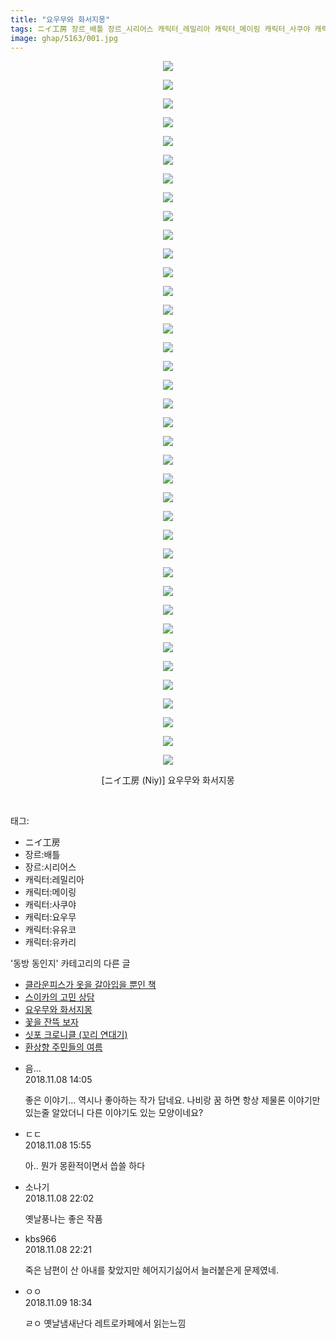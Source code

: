 ```yaml
---
title: "요우무와 화서지몽"
tags: ニイ工房 장르_배틀 장르_시리어스 캐릭터_레밀리아 캐릭터_메이링 캐릭터_사쿠야 캐릭터_요우무 캐릭터_유유코 캐릭터_유카리 Niy 동방_동인지
image: ghap/5163/001.jpg
---
```

<div class="article">
<p style="text-align: center; clear: none; float: none;"><img src="{{ site.nasurl }}/ghap/5163/001.jpg"/></p>
<p style="text-align: center; clear: none; float: none;"><img src="{{ site.nasurl }}/ghap/5163/002.jpg"/></p>
<p style="text-align: center; clear: none; float: none;"><img src="{{ site.nasurl }}/ghap/5163/003.jpg"/></p>
<p style="text-align: center; clear: none; float: none;"><img src="{{ site.nasurl }}/ghap/5163/004.jpg"/></p>
<p style="text-align: center; clear: none; float: none;"><img src="{{ site.nasurl }}/ghap/5163/005.jpg"/></p>
<p style="text-align: center; clear: none; float: none;"><img src="{{ site.nasurl }}/ghap/5163/006.jpg"/></p>
<p style="text-align: center; clear: none; float: none;"><img src="{{ site.nasurl }}/ghap/5163/007.jpg"/></p>
<p style="text-align: center; clear: none; float: none;"><img src="{{ site.nasurl }}/ghap/5163/008.jpg"/></p>
<p style="text-align: center; clear: none; float: none;"><img src="{{ site.nasurl }}/ghap/5163/009.jpg"/></p>
<p style="text-align: center; clear: none; float: none;"><img src="{{ site.nasurl }}/ghap/5163/010.jpg"/></p>
<p style="text-align: center; clear: none; float: none;"><img src="{{ site.nasurl }}/ghap/5163/011.jpg"/></p>
<p style="text-align: center; clear: none; float: none;"><img src="{{ site.nasurl }}/ghap/5163/012.jpg"/></p>
<p style="text-align: center; clear: none; float: none;"><img src="{{ site.nasurl }}/ghap/5163/013.jpg"/></p>
<p style="text-align: center; clear: none; float: none;"><img src="{{ site.nasurl }}/ghap/5163/014.jpg"/></p>
<p style="text-align: center; clear: none; float: none;"><img src="{{ site.nasurl }}/ghap/5163/015.jpg"/></p>
<p style="text-align: center; clear: none; float: none;"><img src="{{ site.nasurl }}/ghap/5163/016.jpg"/></p>
<p style="text-align: center; clear: none; float: none;"><img src="{{ site.nasurl }}/ghap/5163/017.jpg"/></p>
<p style="text-align: center; clear: none; float: none;"><img src="{{ site.nasurl }}/ghap/5163/018.jpg"/></p>
<p style="text-align: center; clear: none; float: none;"><img src="{{ site.nasurl }}/ghap/5163/019.jpg"/></p>
<p style="text-align: center; clear: none; float: none;"><img src="{{ site.nasurl }}/ghap/5163/020.jpg"/></p>
<p style="text-align: center; clear: none; float: none;"><img src="{{ site.nasurl }}/ghap/5163/021.jpg"/></p>
<p style="text-align: center; clear: none; float: none;"><img src="{{ site.nasurl }}/ghap/5163/022.jpg"/></p>
<p style="text-align: center; clear: none; float: none;"><img src="{{ site.nasurl }}/ghap/5163/023.jpg"/></p>
<p style="text-align: center; clear: none; float: none;"><img src="{{ site.nasurl }}/ghap/5163/024.jpg"/></p>
<p style="text-align: center; clear: none; float: none;"><img src="{{ site.nasurl }}/ghap/5163/025.jpg"/></p>
<p style="text-align: center; clear: none; float: none;"><img src="{{ site.nasurl }}/ghap/5163/026.jpg"/></p>
<p style="text-align: center; clear: none; float: none;"><img src="{{ site.nasurl }}/ghap/5163/027.jpg"/></p>
<p style="text-align: center; clear: none; float: none;"><img src="{{ site.nasurl }}/ghap/5163/028.jpg"/></p>
<p style="text-align: center; clear: none; float: none;"><img src="{{ site.nasurl }}/ghap/5163/029.jpg"/></p>
<p style="text-align: center; clear: none; float: none;"><img src="{{ site.nasurl }}/ghap/5163/030.jpg"/></p>
<p style="text-align: center; clear: none; float: none;"><img src="{{ site.nasurl }}/ghap/5163/031.jpg"/></p>
<p style="text-align: center; clear: none; float: none;"><img src="{{ site.nasurl }}/ghap/5163/032.jpg"/></p>
<p style="text-align: center; clear: none; float: none;"><img src="{{ site.nasurl }}/ghap/5163/033.jpg"/></p>
<p style="text-align: center; clear: none; float: none;"><img src="{{ site.nasurl }}/ghap/5163/034.jpg"/></p>
<p style="text-align: center; clear: none; float: none;"><img src="{{ site.nasurl }}/ghap/5163/035.jpg"/></p>
<p style="text-align: center; clear: none; float: none;"><img src="{{ site.nasurl }}/ghap/5163/036.jpg"/></p>
<p style="text-align: center; clear: none; float: none;"><img src="{{ site.nasurl }}/ghap/5163/037.jpg"/></p>
<p style="text-align: center; clear: none; float: none;"><img src="{{ site.nasurl }}/ghap/5163/038.jpg"/></p>
<p style="text-align: center; clear: none; float: none;">[ニイ工房 (Niy)] 요우무와 화서지몽</p>
<p><br/></p>
</div><div class="tagTrail">
<p>태그: </p>
<ul>
<li>ニイ工房</li>
<li>장르:배틀</li>
<li>장르:시리어스</li>
<li>캐릭터:레밀리아</li>
<li>캐릭터:메이링</li>
<li>캐릭터:사쿠야</li>
<li>캐릭터:요우무</li>
<li>캐릭터:유유코</li>
<li>캐릭터:유카리</li>
</ul>
</div><div class="another">
<p>'동방 동인지' 카테고리의 다른 글</p>
<ul>
<li><a href="/2018-11-08-ghap_5165">클라운피스가 옷을 갈아입을 뿐인 책</a></li>
<li><a href="/2018-11-08-ghap_304">스이카의 고민 상담</a></li>
<li><a href="/2018-11-08-ghap_5163">요우무와 화서지몽</a></li>
<li><a href="/2018-11-06-ghap_5162">꽃을 잔뜩 보자</a></li>
<li><a href="/2018-11-02-ghap_5083">싯포 크로니클 (꼬리 연대기)</a></li>
<li><a href="/2018-11-01-ghap_1223">환상향 주민들의 여름</a></li>
</ul>
</div><div class="cb_module cb_fluid">
<div class="cb_wrt cb_profile">
<div class="comment">
<ul>
<li class="cb_thumb_off" id="comment15369828">
<div class="cb_comment_area">
<div class="cb_info_area">
<div class="cb_section">
<span class="cb_nick_name">음...</span>
</div>
<div class="cb_section">
<span class="cb_date">2018.11.08 14:05 </span>
</div>
</div>
<div class="cb_dsc_comment">
<p class="cb_dsc">
											좋은 이야기... 역시나 좋아하는 작가 답네요. 나비랑 꿈 하면 항상 제물론 이야기만 있는줄 알았더니 다른 이야기도 있는 모양이네요?
										</p>
</div>
</div></li>
<li class="cb_thumb_off" id="comment15369884">
<div class="cb_comment_area">
<div class="cb_info_area">
<div class="cb_section">
<span class="cb_nick_name">ㄷㄷ</span>
</div>
<div class="cb_section">
<span class="cb_date">2018.11.08 15:55 </span>
</div>
</div>
<div class="cb_dsc_comment">
<p class="cb_dsc">
											아.. 뭔가 몽환적이면서 씁쓸 하다
										</p>
</div>
</div></li>
<li class="cb_thumb_off" id="comment15370061">
<div class="cb_comment_area">
<div class="cb_info_area">
<div class="cb_section">
<span class="cb_nick_name">소나기</span>
</div>
<div class="cb_section">
<span class="cb_date">2018.11.08 22:02 </span>
</div>
</div>
<div class="cb_dsc_comment">
<p class="cb_dsc">
											옛날풍나는 좋은 작품
										</p>
</div>
</div></li>
<li class="cb_thumb_off" id="comment15370076">
<div class="cb_comment_area">
<div class="cb_info_area">
<div class="cb_section">
<span class="cb_nick_name">kbs966</span>
</div>
<div class="cb_section">
<span class="cb_date">2018.11.08 22:21 </span>
</div>
</div>
<div class="cb_dsc_comment">
<p class="cb_dsc">
											죽은 남편이 산 아내를 찾았지만 헤어지기싫어서 늘러붙은게 문제였네.
										</p>
</div>
</div></li>
<li class="cb_thumb_off" id="comment15370594">
<div class="cb_comment_area">
<div class="cb_info_area">
<div class="cb_section">
<span class="cb_nick_name">ㅇㅇ</span>
</div>
<div class="cb_section">
<span class="cb_date">2018.11.09 18:34 </span>
</div>
</div>
<div class="cb_dsc_comment">
<p class="cb_dsc">
											ㄹㅇ 옛날냄새난다 레트로카페에서 읽는느낌
										</p>
</div>
</div></li>
</ul>
</div>
</div><!-- commentList close -->
</div>